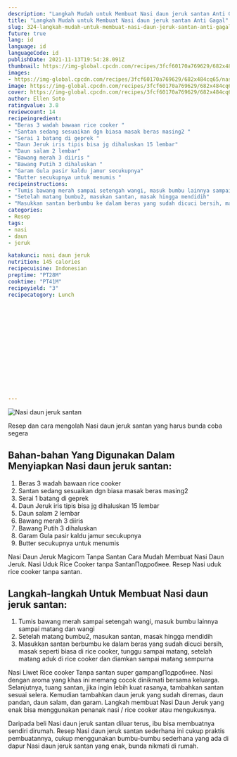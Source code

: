 ```yaml
---
description: "Langkah Mudah untuk Membuat Nasi daun jeruk santan Anti Gagal"
title: "Langkah Mudah untuk Membuat Nasi daun jeruk santan Anti Gagal"
slug: 324-langkah-mudah-untuk-membuat-nasi-daun-jeruk-santan-anti-gagal
future: true
lang: id
language: id
languageCode: id
publishDate: 2021-11-13T19:54:28.091Z 
thumbnail: https://img-global.cpcdn.com/recipes/3fcf60170a769629/682x484cq65/nasi-daun-jeruk-santan-foto-resep-utama.webp
images:
- https://img-global.cpcdn.com/recipes/3fcf60170a769629/682x484cq65/nasi-daun-jeruk-santan-foto-resep-utama.webp
image: https://img-global.cpcdn.com/recipes/3fcf60170a769629/682x484cq65/nasi-daun-jeruk-santan-foto-resep-utama.webp
cover: https://img-global.cpcdn.com/recipes/3fcf60170a769629/682x484cq65/nasi-daun-jeruk-santan-foto-resep-utama.webp
author: Ellen Soto
ratingvalue: 3.8
reviewcount: 14
recipeingredient:
- "Beras 3 wadah bawaan rice cooker "
- "Santan sedang sesuaikan dgn biasa masak beras masing2 "
- "Serai 1 batang di geprek "
- "Daun Jeruk iris tipis bisa jg dihaluskan 15 lembar"
- "Daun salam 2 lembar"
- "Bawang merah 3 diiris "
- "Bawang Putih 3 dihaluskan "
- "Garam Gula pasir kaldu jamur secukupnya"
- "Butter secukupnya untuk menumis "
recipeinstructions:
- "Tumis bawang merah sampai setengah wangi, masuk bumbu lainnya sampai matang dan wangi"
- "Setelah matang bumbu2, masukan santan, masak hingga mendidih"
- "Masukkan santan berbumbu ke dalam beras yang sudah dicuci bersih, masak seperti biasa di rice cooker, tunggu sampai matang, setelah matang aduk di rice cooker dan diamkan sampai matang sempurna"
categories:
- Resep
tags:
- nasi
- daun
- jeruk

katakunci: nasi daun jeruk 
nutrition: 145 calories
recipecuisine: Indonesian
preptime: "PT28M"
cooktime: "PT41M"
recipeyield: "3"
recipecategory: Lunch


     
    
    
    
    
    
    
    
    
    
    
      
    
---
```



![Nasi daun jeruk santan](https://img-global.cpcdn.com/recipes/3fcf60170a769629/682x484cq65/nasi-daun-jeruk-santan-foto-resep-utama.webp)

Resep dan cara mengolah  Nasi daun jeruk santan yang harus bunda coba segera

<!--inarticleads1-->

## Bahan-bahan Yang Digunakan Dalam Menyiapkan Nasi daun jeruk santan:

1. Beras 3 wadah bawaan rice cooker 
1. Santan sedang sesuaikan dgn biasa masak beras masing2 
1. Serai 1 batang di geprek 
1. Daun Jeruk iris tipis bisa jg dihaluskan 15 lembar
1. Daun salam 2 lembar
1. Bawang merah 3 diiris 
1. Bawang Putih 3 dihaluskan 
1. Garam Gula pasir kaldu jamur secukupnya
1. Butter secukupnya untuk menumis 

Nasi Daun Jeruk Magicom Tanpa Santan Cara Mudah Membuat Nasi Daun Jeruk. Nasi Uduk Rice Cooker tanpa SantanПодробнее. Resep Nasi uduk rice cooker tanpa santan. 

<!--inarticleads2-->

## Langkah-langkah Untuk Membuat Nasi daun jeruk santan:

1. Tumis bawang merah sampai setengah wangi, masuk bumbu lainnya sampai matang dan wangi
1. Setelah matang bumbu2, masukan santan, masak hingga mendidih
1. Masukkan santan berbumbu ke dalam beras yang sudah dicuci bersih, masak seperti biasa di rice cooker, tunggu sampai matang, setelah matang aduk di rice cooker dan diamkan sampai matang sempurna


Nasi Liwet Rice cooker Tanpa santan super gampangПодробнее. Nasi dengan aroma yang khas ini memang cocok dinikmati bersama keluarga. Selanjutnya, tuang santan, jika ingin lebih kuat rasanya, tambahkan santan sesuai selera. Kemudian tambahkan daun jeruk yang sudah diremas, daun pandan, daun salam, dan garam. Langkah membuat Nasi Daun Jeruk yang enak bisa menggunakan penanak nasi / rice cooker atau mengukusnya. 

Daripada   beli  Nasi daun jeruk santan  diluar terus, ibu  bisa membuatnya sendiri dirumah. Resep  Nasi daun jeruk santan  sederhana ini cukup praktis pembuatannya, cukup menggunakan bumbu-bumbu sederhana yang ada di dapur  Nasi daun jeruk santan  yang enak, bunda nikmati di rumah.
